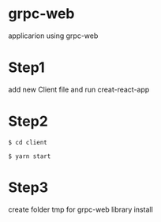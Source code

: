 # grpc-web
applicarion using grpc-web
# Step1
add new Client file and run creat-react-app
# Step2
```
$ cd client
```
```
$ yarn start
```
# Step3
create folder tmp for grpc-web library install

